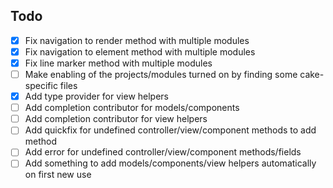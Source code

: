 ## Todo

- [x] Fix navigation to render method with multiple modules
- [x] Fix navigation to element method with multiple modules
- [x] Fix line marker method with multiple modules
- [ ] Make enabling of the projects/modules turned on by finding some cake-specific
files
- [x] Add type provider for view helpers
- [ ] Add completion contributor for models/components
- [ ] Add completion contributor for view helpers
- [ ] Add quickfix for undefined controller/view/component methods to add method
- [ ] Add error for undefined controller/view/component methods/fields
- [ ] Add something to add models/components/view helpers automatically on first new use
